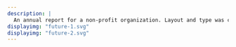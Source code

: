 ```yaml
---
description: |
  An annual report for a non-profit organization. Layout and type was chosen to make boring information look interesting and attractive for potential donors.
displayimg: "future-1.svg"
displayimg: "future-2.svg"
---
```

